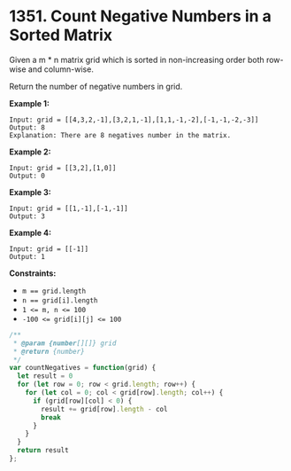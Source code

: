 # 1351. Count Negative Numbers in a Sorted Matrix

Given a m * n matrix grid which is sorted in non-increasing order both row-wise and column-wise. 

Return the number of negative numbers in grid.

**Example 1:**
```
Input: grid = [[4,3,2,-1],[3,2,1,-1],[1,1,-1,-2],[-1,-1,-2,-3]]
Output: 8
Explanation: There are 8 negatives number in the matrix.
```
**Example 2:**
```
Input: grid = [[3,2],[1,0]]
Output: 0
```
**Example 3:**
```
Input: grid = [[1,-1],[-1,-1]]
Output: 3
```
**Example 4:**
```
Input: grid = [[-1]]
Output: 1
```

**Constraints:**

- `m == grid.length`
- `n == grid[i].length`
- `1 <= m, n <= 100`
- `-100 <= grid[i][j] <= 100`

```javascript
/**
 * @param {number[][]} grid
 * @return {number}
 */
var countNegatives = function(grid) {
  let result = 0
  for (let row = 0; row < grid.length; row++) {
    for (let col = 0; col < grid[row].length; col++) {
      if (grid[row][col] < 0) {
        result += grid[row].length - col
        break
      }
    }
  }
  return result
};
```
